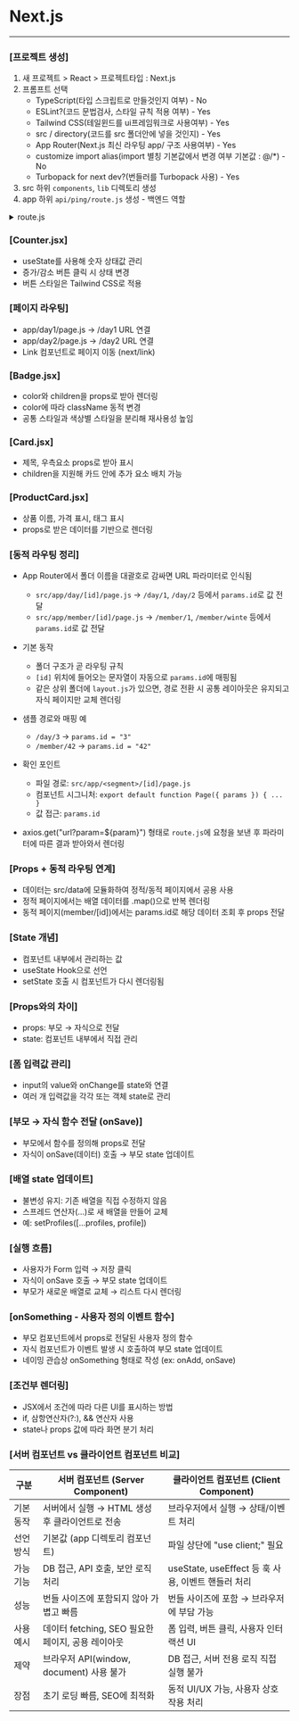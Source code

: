 # Next.js

---
### [프로젝트 생성]
1. 새 프로젝트 > React > 프로젝트타입 : Next.js
2. 프롬프트 선택
   - TypeScript(타입 스크립트로 만들것인지 여부) - No
   - ESLint?(코드 문법검사, 스타일 규칙 적용 여부) - Yes
   - Tailwind CSS(테일윈드를 ui프레임워크로 사용여부) - Yes
   - src / directory(코드를 src 폴더안에 넣을 것인지) - Yes
   - App Router(Next.js 최신 라우팅 app/ 구조 사용여부) - Yes
   - customize import alias(import 별칭 기본값에서 변경 여부 기본값 : @/*) - No
   - Turbopack for next dev?(번들러를 Turbopack 사용) - Yes
3. src 하위 `components`, `lib` 디렉토리 생성
4. app 하위 `api/ping/route.js` 생성 - 백엔드 역할
<details>
<summary>route.js</summary>

```js
export async function GET() {
   return new Response(JSON.stringify({ ok: true, ts: Date.now() }), {
   headers: { "Content-Type": "application/json" },
   });
}
```
</details>

### [Counter.jsx]
- useState를 사용해 숫자 상태값 관리
- 증가/감소 버튼 클릭 시 상태 변경
- 버튼 스타일은 Tailwind CSS로 적용

### [페이지 라우팅]
- app/day1/page.js → /day1 URL 연결
- app/day2/page.js → /day2 URL 연결
- Link 컴포넌트로 페이지 이동 (next/link)

### [Badge.jsx]
- color와 children을 props로 받아 렌더링
- color에 따라 className 동적 변경
- 공통 스타일과 색상별 스타일을 분리해 재사용성 높임

### [Card.jsx]
- 제목, 우측요소 props로 받아 표시
- children을 지원해 카드 안에 추가 요소 배치 가능

### [ProductCard.jsx]
- 상품 이름, 가격 표시, 태그 표시
- props로 받은 데이터를 기반으로 렌더링

### [동적 라우팅 정리]

- App Router에서 폴더 이름을 대괄호로 감싸면 URL 파라미터로 인식됨
   - `src/app/day/[id]/page.js` → `/day/1`, `/day/2` 등에서 `params.id`로 값 전달
   - `src/app/member/[id]/page.js` → `/member/1`, `/member/winte` 등에서 `params.id`로 값 전달

- 기본 동작
   - 폴더 구조가 곧 라우팅 규칙
   - `[id]` 위치에 들어오는 문자열이 자동으로 `params.id`에 매핑됨
   - 같은 상위 폴더에 `layout.js`가 있으면, 경로 전환 시 공통 레이아웃은 유지되고 자식 페이지만 교체 렌더링

- 샘플 경로와 매핑 예
   - `/day/3`  → `params.id = "3"`
   - `/member/42` → `params.id = "42"`

- 확인 포인트
   - 파일 경로: `src/app/<segment>/[id]/page.js`
   - 컴포넌트 시그니처: `export default function Page({ params }) { ... }`
   - 값 접근: `params.id`

- axios.get("url?param=${param}") 형태로 `route.js`에 요청을 보낸 후 파라미터에 따른 결과 받아와서 렌더링

### [Props + 동적 라우팅 연계]
- 데이터는 src/data에 모듈화하여 정적/동적 페이지에서 공용 사용
- 정적 페이지에서는 배열 데이터를 .map()으로 반복 렌더링
- 동적 페이지(member/[id])에서는 params.id로 해당 데이터 조회 후 props 전달

### [State 개념]
- 컴포넌트 내부에서 관리하는 값
- useState Hook으로 선언
- setState 호출 시 컴포넌트가 다시 렌더링됨

### [Props와의 차이]
- props: 부모 → 자식으로 전달
- state: 컴포넌트 내부에서 직접 관리

### [폼 입력값 관리]
- input의 value와 onChange를 state와 연결
- 여러 개 입력값을 각각 또는 객체 state로 관리

### [부모 → 자식 함수 전달 (onSave)]
- 부모에서 함수를 정의해 props로 전달
- 자식이 onSave(데이터) 호출 → 부모 state 업데이트

### [배열 state 업데이트]
- 불변성 유지: 기존 배열을 직접 수정하지 않음
- 스프레드 연산자(...)로 새 배열을 만들어 교체
- 예: setProfiles([...profiles, profile])

### [실행 흐름]
- 사용자가 Form 입력 → 저장 클릭
- 자식이 onSave 호출 → 부모 state 업데이트
- 부모가 새로운 배열로 교체 → 리스트 다시 렌더링

### [onSomething - 사용자 정의 이벤트 함수]
- 부모 컴포넌트에서 props로 전달된 사용자 정의 함수
- 자식 컴포넌트가 이벤트 발생 시 호출하여 부모 state 업데이트
- 네이밍 관습상 onSomething 형태로 작성 (ex: onAdd, onSave)

### [조건부 렌더링]
- JSX에서 조건에 따라 다른 UI를 표시하는 방법
- if, 삼항연산자(?:), && 연산자 사용
- state나 props 값에 따라 화면 분기 처리  

### [서버 컴포넌트 vs 클라이언트 컴포넌트 비교]

| 구분 | 서버 컴포넌트 (Server Component) | 클라이언트 컴포넌트 (Client Component)        |
|------|----------------------------------|--------------------------------------|
| 기본 동작 | 서버에서 실행 → HTML 생성 후 클라이언트로 전송 | 브라우저에서 실행 → 상태/이벤트 처리                |
| 선언 방식 | 기본값 (app 디렉토리 컴포넌트) | 파일 상단에 "use client;" 필요              |
| 가능 기능 | DB 접근, API 호출, 보안 로직 처리 | useState, useEffect 등 훅 사용, 이벤트 핸들러 처리 |
| 성능 | 번들 사이즈에 포함되지 않아 가볍고 빠름 | 번들 사이즈에 포함 → 브라우저에 부담 가능             |
| 사용 예시 | 데이터 fetching, SEO 필요한 페이지, 공용 레이아웃 | 폼 입력, 버튼 클릭, 사용자 인터랙션 UI             |
| 제약 | 브라우저 API(window, document) 사용 불가 | DB 접근, 서버 전용 로직 직접 실행 불가             |
| 장점 | 초기 로딩 빠름, SEO에 최적화 | 동적 UI/UX 가능, 사용자 상호작용 처리             |
